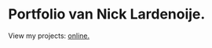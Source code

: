 # Portfolio van Nick Lardenoije.

View my projects: [online.](https://nicklardenoije.github.io/Portfolio/)

